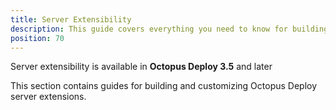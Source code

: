 ```yaml
---
title: Server Extensibility
description: This guide covers everything you need to know for building and customizing Octopus Deploy server extensions.
position: 70
---
```


Server extensibility is available in **Octopus Deploy 3.5** and later

This section contains guides for building and customizing Octopus Deploy server extensions.
